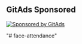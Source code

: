 

## GitAds Sponsored

[![Sponsored by GitAds](https://gitads.dev/v1/ad-serve?source=korede90/flight-price-prediction@github)](https://gitads.dev/v1/ad-track?source=korede90/flight-price-prediction@github)

"# face-attendance"


<!-- GitAds-Verify: 4L9ZOV5IFZAXC84J3HYLN1JV14YUKKXV -->
